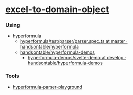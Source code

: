 [excel-to-domain-object](https://dirkarnez.github.io/excel-to-domain-object)
============================================================================
### Using
- hyperformula
  - [hyperformula/test/parser/parser.spec.ts at master · handsontable/hyperformula](https://github.com/handsontable/hyperformula/blob/master/test/parser/parser.spec.ts)
  - [handsontable/hyperformula-demos](https://github.com/handsontable/hyperformula-demos)
    - [hyperformula-demos/svelte-demo at develop · handsontable/hyperformula-demos](https://github.com/handsontable/hyperformula-demos/tree/develop/svelte-demo)

### Tools
- [hyperformula-parser-playground](https://dirkarnez.github.io/hyperformula-parser-playground/)
